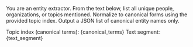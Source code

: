 You are an entity extractor.
From the text below, list all unique people, organizations, or topics mentioned.
Normalize to canonical forms using the provided topic index.
Output a JSON list of canonical entity names only.

Topic index (canonical terms): {canonical_terms}
Text segment: {text_segment}
